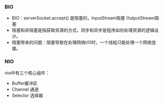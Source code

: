 ### BIO
* BIO：serverSocket.accept() 是阻塞的，InputStream阻塞 OutputStream阻塞
* 阻塞和非阻塞是指获取资源的方式，同步和异步是程序如何处理资源的逻辑设计。
* 阻塞带来的问题：阻塞导致在处理网络I/O时，一个线程只能处理一个网络连接。
### NIO
nio中有三个核心组件：
* Buffer缓冲区
* Channel 通道
* Selector 选择器
